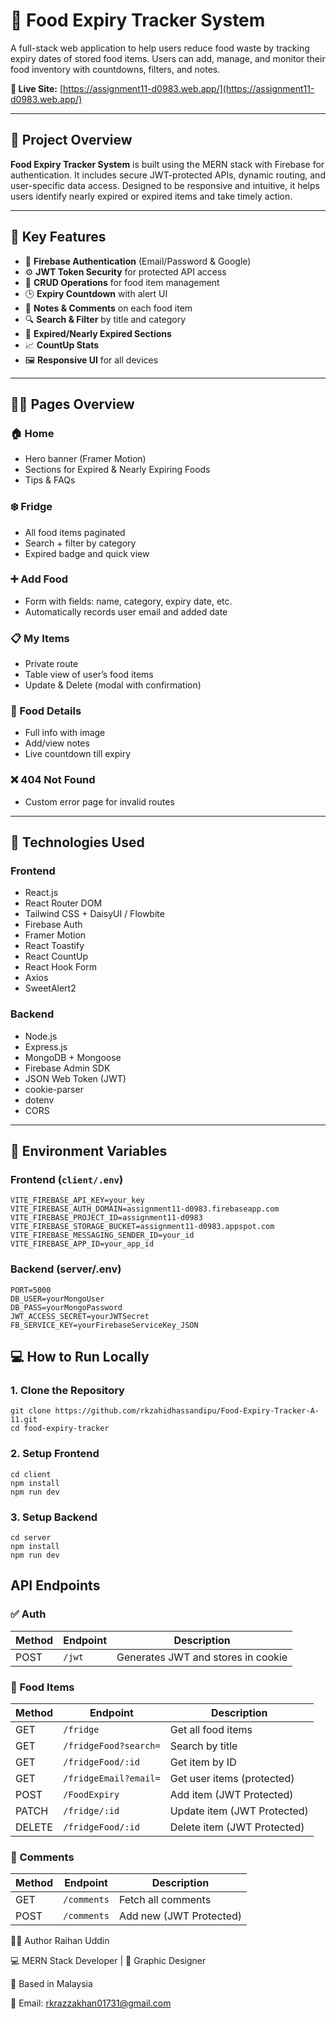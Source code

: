 # 🥫 Food Expiry Tracker System

A full-stack web application to help users reduce food waste by tracking expiry dates of stored food items. Users can add, manage, and monitor their food inventory with countdowns, filters, and notes.

**🔗 Live Site:** [https://assignment11-d0983.web.app/](https://assignment11-d0983.web.app/)

---

## 📘 Project Overview

**Food Expiry Tracker System** is built using the MERN stack with Firebase for authentication. It includes secure JWT-protected APIs, dynamic routing, and user-specific data access. Designed to be responsive and intuitive, it helps users identify nearly expired or expired items and take timely action.

---

## 🚀 Key Features

- 🔐 **Firebase Authentication** (Email/Password & Google)
- ⚙️ **JWT Token Security** for protected API access
- 🧊 **CRUD Operations** for food item management
- 🕒 **Expiry Countdown** with alert UI
- 💬 **Notes & Comments** on each food item
- 🔍 **Search & Filter** by title and category
- 📅 **Expired/Nearly Expired Sections**
- 📈 **CountUp Stats**
- 🖼️ **Responsive UI** for all devices

---

## 🧑‍🍳 Pages Overview

### 🏠 Home
- Hero banner (Framer Motion)
- Sections for Expired & Nearly Expiring Foods
- Tips & FAQs

### ❄️ Fridge
- All food items paginated
- Search + filter by category
- Expired badge and quick view

### ➕ Add Food
- Form with fields: name, category, expiry date, etc.
- Automatically records user email and added date

### 📋 My Items
- Private route
- Table view of user’s food items
- Update & Delete (modal with confirmation)

### 📄 Food Details
- Full info with image
- Add/view notes
- Live countdown till expiry

### ❌ 404 Not Found
- Custom error page for invalid routes

---

## 🧰 Technologies Used

### Frontend
- React.js
- React Router DOM
- Tailwind CSS + DaisyUI / Flowbite
- Firebase Auth
- Framer Motion
- React Toastify
- React CountUp
- React Hook Form
- Axios
- SweetAlert2

### Backend
- Node.js
- Express.js
- MongoDB + Mongoose
- Firebase Admin SDK
- JSON Web Token (JWT)
- cookie-parser
- dotenv
- CORS

---

## 🔐 Environment Variables

### Frontend (`client/.env`)

```env
VITE_FIREBASE_API_KEY=your_key
VITE_FIREBASE_AUTH_DOMAIN=assignment11-d0983.firebaseapp.com
VITE_FIREBASE_PROJECT_ID=assignment11-d0983
VITE_FIREBASE_STORAGE_BUCKET=assignment11-d0983.appspot.com
VITE_FIREBASE_MESSAGING_SENDER_ID=your_id
VITE_FIREBASE_APP_ID=your_app_id

```

### Backend (server/.env)
```
PORT=5000
DB_USER=yourMongoUser
DB_PASS=yourMongoPassword
JWT_ACCESS_SECRET=yourJWTSecret
FB_SERVICE_KEY=yourFirebaseServiceKey_JSON
```

## 💻 How to Run Locally
### 1. Clone the Repository

```
git clone https://github.com/rkzahidhassandipu/Food-Expiry-Tracker-A-11.git
cd food-expiry-tracker
```

### 2. Setup Frontend

```
cd client
npm install
npm run dev
```

### 3. Setup Backend

```
cd server
npm install
npm run dev
```

## API Endpoints
### ✅ Auth
| Method | Endpoint | Description                        |
| ------ | -------- | ---------------------------------- |
| POST   | `/jwt`   | Generates JWT and stores in cookie |


### 🧊 Food Items
| Method | Endpoint              | Description                 |
| ------ | --------------------- | --------------------------- |
| GET    | `/fridge`             | Get all food items          |
| GET    | `/fridgeFood?search=` | Search by title             |
| GET    | `/fridgeFood/:id`     | Get item by ID              |
| GET    | `/fridgeEmail?email=` | Get user items (protected)  |
| POST   | `/FoodExpiry`         | Add item (JWT Protected)    |
| PATCH  | `/fridge/:id`         | Update item (JWT Protected) |
| DELETE | `/fridgeFood/:id`     | Delete item (JWT Protected) |



### 💬 Comments
| Method | Endpoint    | Description             |
| ------ | ----------- | ----------------------- |
| GET    | `/comments` | Fetch all comments      |
| POST   | `/comments` | Add new (JWT Protected) |


🙋‍♂️ Author
Raihan Uddin

💻 MERN Stack Developer | 🎨 Graphic Designer

📍 Based in Malaysia

📧 Email: rkrazzakhan01731@gmail.com


